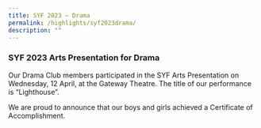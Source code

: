 ```yaml
---
title: SYF 2023 – Drama
permalink: /highlights/syf2023drama/
description: ""
---
```

### **SYF 2023 Arts Presentation for Drama** 



Our Drama Club members participated in the SYF Arts Presentation on Wednesday, 12 April, at the Gateway Theatre. The title of our performance is “Lighthouse”.  

We are proud to announce that our boys and girls achieved a Certificate of Accomplishment. 
